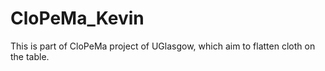 CloPeMa_Kevin
=============

This is part of CloPeMa project of UGlasgow, which aim to flatten cloth on the table. 

